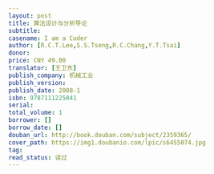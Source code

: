 ```yaml
---
layout: post
title: 算法设计与分析导论
subtitle: 
casename: I am a Coder
author: [R.C.T.Lee,S.S.Tseng,R.C.Chang,Y.T.Tsai]
donor: 
price: CNY 49.00
translator: [王卫东]
publish_company: 机械工业
publish_version: 
publish_date: 2008-1
isbn: 9787111225041
serial: 
total_volume: 1
borrower: []
borrow_date: []
douban_url: http://book.douban.com/subject/2359365/
cover_path: https://img1.doubanio.com/lpic/s6455074.jpg
tag: 
read_status: 读过
---
```

